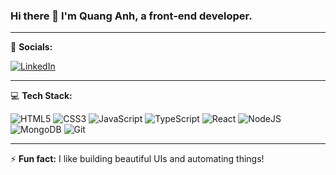 ### Hi there 👋 I'm Quang Anh, a front-end developer.

---

🔗 **Socials:**

[![LinkedIn](https://img.shields.io/badge/LinkedIn-0077B5.svg?logo=linkedin&logoColor=white)](https://www.linkedin.com/in/quang-anh-nguyen-bab028181/)

---

💻 **Tech Stack:**

![HTML5](https://img.shields.io/badge/HTML5-e34c26?style=for-the-badge&logo=html5&logoColor=white)
![CSS3](https://img.shields.io/badge/CSS3-1572b6?style=for-the-badge&logo=css3&logoColor=white)
![JavaScript](https://img.shields.io/badge/JavaScript-f7df1e?style=for-the-badge&logo=javascript&logoColor=black)
![TypeScript](https://img.shields.io/badge/TypeScript-3178C6?style=for-the-badge&logo=typescript&logoColor=white)
![React](https://img.shields.io/badge/React-20232a?style=for-the-badge&logo=react&logoColor=61dafb)
![NodeJS](https://img.shields.io/badge/Node.js-339933?style=for-the-badge&logo=nodedotjs&logoColor=white)
![MongoDB](https://img.shields.io/badge/MongoDB-4ea94b?style=for-the-badge&logo=mongodb&logoColor=white)
![Git](https://img.shields.io/badge/Git-f05032?style=for-the-badge&logo=git&logoColor=white)

---

⚡ **Fun fact:** I like building beautiful UIs and automating things!
